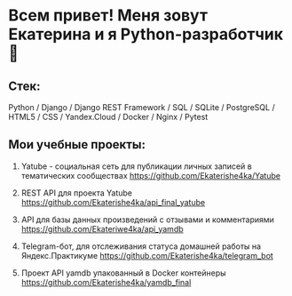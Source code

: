 # Всем привет! Меня зовут Екатерина и я Python-разработчик👋 

## Стек: 

Python / Django / Django REST Framework / SQL / SQLite / PostgreSQL / HTML5 / CSS / Yandex.Cloud / Docker / Nginx / Pytest

## Мои учебные проекты: 

1. Yatube - социальная сеть для публикации личных записей в тематических сообществах
https://github.com/Ekaterishe4ka/Yatube

2. REST API для проекта Yatube
https://github.com/Ekaterishe4ka/api_final_yatube

3. API для базы данных произведений с отзывами и комментариями
https://github.com/Ekateriwe4ka/api_yamdb

4. Telegram-бот, для отслеживания статуса домашней работы на Яндекс.Практикуме
https://github.com/Ekaterishe4ka/telegram_bot

5. Проект API yamdb упакованный в Docker контейнеры
https://github.com/Ekaterishe4ka/yamdb_final
